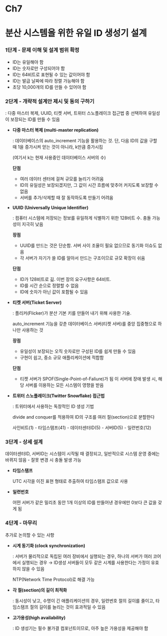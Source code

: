 # Ch7

# 분산 시스템을 위한 유일 ID 생성기 설계

### 1단계 - 문제 이해 및 설계 범위 확정

- ID는 유일해야 함
- ID는 숫자로만 구성되어야 함
- ID는 64비트로 표현될 수 있는 값이어야 함
- ID는 발급 날짜에 따라 정렬 가능해야 함
- 초당 10,000개의 ID를 만들 수 있어야 함

### 2단계 - 개략적 설계안 제시 및 동의 구하기

: 다중 마스터 복제, UUID, 티켓 서버, 트위터 스노플레이크 접근법 중 선택하여 유일성이 보장되는 ID를 만들 수 있음

- **다중 마스터 복제 (multi-master replication)**
    
    : 데이터베이스의 auto_increment 기능을 활용하는 것. 단, 다음 ID의 값을 구할 때 1을 증가시켜 얻는 것이 아니라, k만큼 증가시킴
    
    (여기서 k는 현재 사용중인 데이터베이스 서버의 수)
    
    **단점**
    
    - 여러 데이터 센터에 걸쳐 규모를 늘리기 어려움
    - ID의 유일성은 보장되겠지만, 그 값이 시간 흐름에 맞추어 커지도록 보장할 수 없음
    - 서버를 추가/삭제할 때 잘 동작하도록 만들기 어려움

- **UUID (Universally Unique Identifier)**
    
    : 컴퓨터 시스템에 저장되는 정보를 유일하게 식별하기 위한 128비트 수. 충돌 가능성이 지극히 낮음
    
    **장점**
    
    - UUID를 만드는 것은 단순함. 서버 사이 조율이 필요 없으므로 동기화 이슈도 없음
    - 각 서버가 자기가 쓸 ID를 알아서 만드는 구조이므로 규모 확장이 쉬움
    
    **단점**
    
    - ID가 128비트로 긺. 이번 장의 요구사항은 64비트.
    - ID를 시간 순으로 정렬할 수 없음
    - ID에 숫자가 아닌 값이 포함될 수 있음

- **티켓 서버(Ticket Server)**
    
    : 플리커(Flicker)가 분산 기본 키를 만들어 내기 위해 사용한 기술.
    
    auto_increment 기능을 갖춘 데이터베이스 서버(티켓 서버)를 중앙 집중형으로 하나만 사용하는 것
    
    **장점**
    
    - 유일성이 보장되는 오직 숫자로만 구성된 ID를 쉽게 만들 수 있음
    - 구현이 쉽고, 중소 규모 애플리케이션에 적합함
    
    **단점**
    
    - 티켓 서버가 SPOF(Single-Point-of-Faliure)가 됨
    이 서버에 장애 발생 시, 해당 서버를 이용하는 모든 시스템이 영향을 받음

- **트위터 스노플레이크(Twitter Snowflake) 접근법**
    
    : 트위터에서 사용하는 독창적인 ID 생성 기법
    
    divide and conquer를 적용하여 ID의 구조를 여러 절(section)으로 분할한다
    
    사인비트(1) - 타임스탬프(41) - 데이터센터ID(5) - 서버ID(5) - 일련번호(12)
    

### 3단계 - 상세 설계

데이터센터ID, 서버ID는 시스템이 시작될 때 결정되고, 일반적으로 시스템 운영 중에는  바뀌지 않음 - 잘못 변경 시 충돌 발생 가능

- **타임스탬프**
    
    UTC 시각을 이진 표현 형태로 추출하여 타임스탬프 값으로 사용
    
- **일련번호**
    
     어떤 서버가 같은 밀리초 동안 1개 이상의 ID를 만들어낸 경우에만 0보다 큰 값을 갖게 됨
    

### 4단계 - 마무리

추가로 논의할 수 있는 사항

- **시계 동기화 (clock synchronization)**
    
    : 서버가 물리적으로 독립된 여러 장비에서 실행되는 경우, 
    하나의 서버가 여러 코어에서 실행되는 경우
    → ID생성 서버들이 모두 같은 시계를 사용한다는 가정이 유효하지 않을 수 있음
    
    NTP(Network Time Protocol)로 해결 가능
    

- **각 절(section)의 길이 최적화**
    
    : 동시성이 낮고, 수명이 긴 애플리케이션의 경우, 일련번호 절의 길이를 줄이고, 타임스탬프 절의 길이를 늘리는 것이 효과적일 수 있음
    

- **고가용성(high availability)**
    
    : ID 생성기는 필수 불가결 컴포넌트이므로, 아주 높은 가용성을 제공해야 함